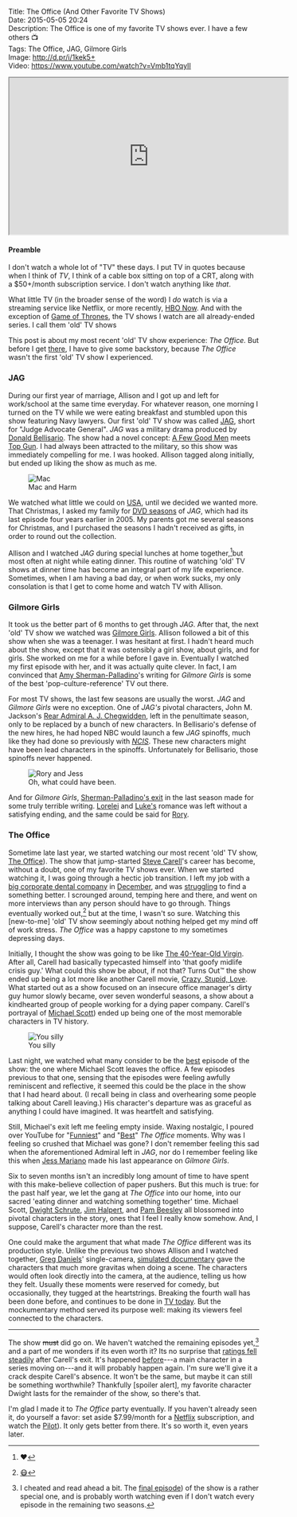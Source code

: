Title: The Office (And Other Favorite TV Shows)  
Date: 2015-05-05 20:24  
Description: The Office is one of my favorite TV shows ever. I have a few others 📺  
Tags: The Office, JAG, Gilmore Girls  
Image: http://d.pr/i/1kek5+  
Video: https://www.youtube.com/watch?v=Vmb1tqYqyII  

<!-- FitVids (http://fitvidsjs.com) -->
<script src="/js/fitvids.js"></script>
<script>
	$(document).ready(function(){
		$(".entry").fitVids();
	});
</script>

<iframe width="560" height="315" src="https://www.youtube.com/embed/Vmb1tqYqyII" allowfullscreen></iframe>

#### Preamble

I don't watch a whole lot of "TV" these days. I put TV in quotes because when I think of *TV*, I think of a cable box sitting on top of a CRT, along with a $50+/month subscription service. I don't watch anything like *that*.

What little TV (in the broader sense of the word) I *do* watch is via a streaming service like Netflix, or more recently, [HBO Now][theverge]. And with the exception of [Game of Thrones][wikipedia], the TV shows I watch are all already-ended series. I call them 'old' TV shows

This post is about my most recent 'old' TV show experience: *The Office.* But before I get [there](#TheOffice), I have to give some backstory, because *The Office* wasn't the first 'old' TV show I experienced. 

### JAG

During our first year of marriage, Allison and I got up and left for work/school at the same time everyday. For whatever reason, one morning I turned on the TV while we were eating breakfast and stumbled upon this show featuring Navy lawyers. Our first 'old' TV show was called [JAG][wikipedia 2], short for "Judge Advocate General". *JAG* was a military drama produced by [Donald Bellisario][wikipedia 3]. The show had a novel concept: [A Few Good Men][wikipedia 4] meets [Top Gun][wikipedia 5]. I had always been attracted to the military, so this show was immediately compelling for me. I was hooked. Allison tagged along initially, but ended up liking the show as much as me.

<figure>
	<img src="http://images4.fanpop.com/image/photos/16700000/JAG-jag-16722068-1920-1080.jpg" alt="Mac" title="Mac">
	<figcaption>Mac and Harm</figcaption>
</figure>

We watched what little we could on [USA][usanetwork], until we decided we wanted more. That Christmas, I asked my family for [DVD seasons][amazon] of *JAG*, which had its last episode four years earlier in 2005. My parents got me several seasons for Christmas, and I purchased the seasons I hadn't received as gifts, in order to round out the collection.

Allison and I watched *JAG* during special lunches at home together,[^hr]but most often at night while eating dinner. This routine of watching 'old' TV shows at dinner time has become an integral part of my life experience. Sometimes, when I am having a bad day, or when work sucks, my only consolation is that I get to come home and watch TV with Allison.

### Gilmore Girls

It took us the better part of 6 months to get through *JAG*. After that, the next 'old' TV show we watched was [Gilmore Girls][wikipedia 6]. Allison followed a bit of this show when she was a teenager. I was hesitant at first. I hadn't heard much about the show, except that it was ostensibly a girl show, about girls, and for girls. She worked on me for a while before I gave in. Eventually I watched my first episode with her, and it was actually quite clever. In fact, I am convinced that [Amy Sherman-Palladino][wikipedia 7]'s writing for *Gilmore Girls* is some of the best 'pop-culture-reference' TV out there.

For most TV shows, the last few seasons are usually the worst. *JAG* and *Gilmore Girls* were no exception. One of *JAG's* pivotal characters, John M. Jackson's [Rear Admiral A. J. Chegwidden][wikipedia 8], left in the penultimate season, only to be replaced by a bunch of new characters. In Bellisario's defense of the new hires, he had hoped NBC would launch a few *JAG* spinoffs, much like they had done so previously with *[NCIS][wikipedia 9]*. These new characters might have been lead characters in the spinoffs. Unfortunately for Bellisario, those spinoffs never happened.

<figure>
	<img src="http://feather-mag.com/wp-content/uploads/2014/12/GILMOREGIRLS2.jpg" alt="Rory and Jess" title="Rory and Jess">
	<figcaption>Oh, what could have been.</figcaption>
</figure>

And for *Gilmore Girls*, [Sherman-Palladino's exit][wikipedia 10] in the last season made for some truly terrible writing. [Lorelei][wikipedia 11] and [Luke's][wikipedia 12] romance was left without a satisfying ending, and the same could be said for [Rory][wikipedia 13]. 

### The Office

Sometime late last year, we started watching our most recent 'old' TV show, [The Office][wikipedia 14]). The show that jump-started [Steve Carell][wikipedia 15]'s career has become, without a doubt, one of my favorite TV shows ever. When we started watching it, I was going through a hectic job transition. I left my job with a [big corporate dental company][pacificdentalservices] in [December][instagram], and was [struggling][theoveranalyzed] to find a something better. I scrounged around, temping here and there, and went on more interviews than any person should have to go through. Things eventually worked out,[^dn] but at the time, I wasn't so sure. Watching this [new-to-me] 'old' TV show seemingly about nothing helped get my mind off of work stress. *The Office* was a happy capstone to my sometimes depressing days.

Initially, I thought the show was going to be like [The 40-Year-Old Virgin][wikipedia 16]. After all, Carell had basically typecasted himself into 'that goofy midlife crisis guy.' What could this show be about, if not that? Turns Out™ the show ended up being a lot more like another Carell movie, [Crazy, Stupid, Love][wikipedia 17]. What started out as a show focused on an insecure office manager's dirty guy humor slowly became, over seven wonderful seasons, a show about a kindhearted group of people working for a dying paper company. Carell's portrayal of [Michael Scott][wikipedia 18]) ended up being one of the most memorable characters in TV history. 

<figure>
	<img src="http://24.media.tumblr.com/tumblr_lsivrrDx7n1qlt8lko1_500.png" alt="You silly" title="You silly">
	<figcaption>You silly</figcaption>
</figure>

Last night, we watched what many consider to be the [best][wikipedia 19] episode of the show: the one where Michael Scott leaves the office. A few episodes previous to that one, sensing that the episodes were feeling awfully reminiscent and reflective, it seemed this could be the place in the show that I had heard about. (I recall being in class and overhearing some people talking about Carell leaving.) His character's departure was as graceful as anything I could have imagined. It was heartfelt and satisfying. 

Still, Michael's exit left me feeling empty inside. Waxing nostalgic, I poured over YouTube for "[Funniest][youtube]" and "[Best][youtube 2]" *The Office* moments. Why was I feeling so crushed that Michael was gone? I don't remember feeling this sad when the aforementioned Admiral left in *JAG*, nor do I remember feeling like this when [Jess Mariano][wikipedia 20] made his last appearance on *Gilmore Girls*. 

Six to seven months isn't an incredibly long amount of time to have spent with this make-believe collection of paper pushers. But this much is true: for the past half year, we let the gang at *The Office* into our home, into our sacred 'eating dinner and watching something together' time. Michael Scott, [Dwight Schrute][wikipedia 21], [Jim Halpert][wikipedia 22], and [Pam Beesley][wikipedia 23] all blossomed into pivotal characters in the story, ones that I feel I really know somehow. And, I suppose, Carell's character more than the rest. 

One could make the argument that what made *The Office* different was its production style. Unlike the previous two shows Allison and I watched together, [Greg Daniels][wikipedia 24]' single-camera, [simulated documentary][wikipedia 25] gave the characters that much more gravitas when doing a scene. The characters would often look directly into the camera, at the audience, telling us how they felt. Usually these moments were reserved for comedy, but occasionally, they tugged at the heartstrings. Breaking the fourth wall has been done before, and continues to be done in [TV today][medium]. But the mockumentary method served its purpose well: making its viewers feel connected to the characters.

***

The show <s>must</s> did go on. We haven't watched the remaining episodes yet,[^fe] and a part of me wonders if its even worth it? Its no surprise that [ratings fell steadily][thedailybeast] after Carell's exit. It's happened [before][wikipedia 26]---a main character in a series moving on---and it will probably happen again. I'm sure we'll give it a crack despite Carell's absence. It won't be the same, but maybe it can still be something worthwhile? Thankfully [spoiler alert], my favorite character Dwight lasts for the remainder of the show, so there's that. 

I'm glad I made it to *The Office* party eventually. If you haven't already seen it, do yourself a favor: set aside $7.99/month for a [Netflix][netflix] subscription, and watch the [Pilot][wikipedia 27]). It only gets better from there. It's so worth it, even years later. 

[^hr]: ❤️
[^dn]: [😷][twitter]
[^fe]: I cheated and read ahead a bit. The [final episode][wikipedia 28]) of the show is a rather special one, and is probably worth watching even if I don't watch every episode in the remaining two seasons.

[amazon]: http://www.amazon.com/JAG-Judge-Advocate-General-Complete/dp/B000F9T70A?tag=theov0c-20 "'JAG' on Amazon"
[instagram]: https://instagram.com/p/wQMBK-QzxC/ "Celebrating quitting a crappy job"
[medium]: https://medium.com/@zseward/house-of-cardss-fourth-wall-b54a60143519 "Medium post on The Fourth Wall in 'House of Cards'"
[netflix]: http://www.netflix.com/WiMovie/70136120?trkid=13752289 "'The Office' on Netflix"
[pacificdentalservices]: http://pacificdentalservices.com "Pacific Dental Services (PDS)"
[thedailybeast]: http://www.thedailybeast.com/cheats/2011/05/06/the-office-ratings-drop-after-steve-carell-leaves-will-ferrell-guest-stars.html "'The Office' ratings fell after Steve Carell left"
[theoveranalyzed]: /archive/2015/2/job-interviews "My experience interviewing for a new job"
[theverge]: http://www.theverge.com/2015/4/7/8362229/hbo-now-available-now-apple-tv "The Verge: HBO Now on Apple TV"
[twitter]: https://twitter.com/anthonycraigdds "My dental personal Twitter account"
[usanetwork]: http://www2.usanetwork.com/series/jag/ "'JAG'"
[wikipedia]: https://en.wikipedia.org/wiki/GameofThrones "Wikipedia: 'Game of Thrones'"
[wikipedia 10]: http://en.wikipedia.org/wiki/Amy_Sherman-Palladino#End_of_working_relationship_with_Gilmore_Girls "Wikipedia: 'Gilmore Girls' creator leaves"
[wikipedia 11]: https://en.wikipedia.org/wiki/Lorelai_Gilmore "Wikipedia: Lorelei from 'Gilmore Girls'"
[wikipedia 12]: https://en.wikipedia.org/wiki/List_of_Gilmore_Girls_characters#Luke_Danes "Wikipedia: Luke Danes from 'Gilmore Girls'"
[wikipedia 13]: https://en.wikipedia.org/wiki/List_of_Gilmore_Girls_characters#Rory_Gilmore "Wikipedia: Rory Gilmore from 'Gilmore Girls'"
[wikipedia 14]: https://en.wikipedia.org/wiki/The_Office_(U.S._TV_series) "Wikipedia: 'The Office (US)'"
[wikipedia 15]: https://en.wikipedia.org/wiki/Steve_Carell "Wikipedia: Steve Carell"
[wikipedia 16]: https://en.wikipedia.org/wiki/The40-Year-'old'Virgin "Wikipedia: 'The 40 Year Old Virgin'"
[wikipedia 17]: https://en.wikipedia.org/wiki/Crazy,Stupid,Love "Wikipedia: 'Crazy, Stupid, Love'"
[wikipedia 18]: https://en.wikipedia.org/wiki/Michael_Scott_(The_Office) "Wikipedia: Michael Scott in 'The Office'"
[wikipedia 19]: https://en.wikipedia.org/wiki/Goodbye,_Michael#Reviews "Wikipedia: Reviews of Steve Carell's last episode on 'The Office'"
[wikipedia 2]: https://en.wikipedia.org/wiki/JAG_(TV_series) "Wikipedia: JAG"
[wikipedia 20]: https://en.wikipedia.org/wiki/List_of_Gilmore_Girls_characters#Jess_Mariano "Wikipedia: Jess Mariano on 'Gilmore Girls'"
[wikipedia 21]: https://en.wikipedia.org/wiki/Dwight_Schrute "Wikipedia: Dwight on 'The Office'"
[wikipedia 22]: https://en.wikipedia.org/wiki/Jim_Halpert "Wikipedia: Jim on 'The Office'"
[wikipedia 23]: https://en.wikipedia.org/wiki/Pam_Beesly-Halpert "Wikipedia: Pam on 'The Office'"
[wikipedia 24]: https://en.wikipedia.org/wiki/Greg_Daniels "Wikipedia: Greg Daniels (producer of 'The Office')"
[wikipedia 25]: https://en.wikipedia.org/wiki/Mockumentary "Wikipedia: Mockumentary"
[wikipedia 26]: https://en.wikipedia.org/wiki/Doug_Ross#Career "Wikipedia: 'E.R.''s Doug Ross"
[wikipedia 27]: https://en.wikipedia.org/wiki/Pilot_(The_Office) "Wikipedia: 'The Office' Pilot"
[wikipedia 28]: https://en.wikipedia.org/wiki/Finale_(The_Office) "Wikipedia: 'The Office' Finale"
[wikipedia 3]: http://en.wikipedia.org/wiki/Donald_P._Bellisario "Wikipedia: Donald Bellisario (producer of 'JAG' and other TV shows"
[wikipedia 4]: https://en.wikipedia.org/wiki/Afewgoodmen "Wikipedia: 'A Few Good Men'"
[wikipedia 5]: https://en.wikipedia.org/wiki/TopGun "Wikipedia: 'Top Gun'"
[wikipedia 6]: https://en.wikipedia.org/wiki/GilmoreGirls "Wikipedia: 'Gilmore Girls'"
[wikipedia 7]: https://en.wikipedia.org/wiki/Amy_Sherman-Palladino "Wikipedia: 'Gilmore Girls' series creator"
[wikipedia 8]: https://en.wikipedia.org/wiki/A._J._Chegwidden "Wikipedia: 'JAG's A.J. Chegwidden"
[wikipedia 9]: https://en.wikipedia.org/wiki/NCIS(TVseries) "Wikipedia: 'NCIS'"
[youtube]: https://www.youtube.com/results?search_query=funniest+office+moments "Funniest The Office moments on YouTube"
[youtube 2]: https://www.youtube.com/results?search_query=best%20office%20moments "20 best The Office moments on YouTube"